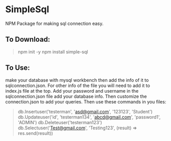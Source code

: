 # SimpleSql
NPM Package for making sql connection easy.
## To Download: 
> npm init -y
> npm install simple-sql
## To Use:
make your database with mysql workbench then add the info of it to sqlconnection.json. For other info of the file you will need to add it to index.js file at the top.
Add your password and username in the sqlconnection.json file add your database info. Then customize the connection.json to add your queries.
Then use these commands in you files:
>    db.Insertuser('testerman', 'asd@gmail.com', '123123', 'Student')
>    db.Updateuser('id', 'testerman134', 'abcd@gmail.com', 'password1', 'ADMIN')
>    db.Deleteuser('testerman123')
>    db.Selectuser('Test@gmail.com', 'Testing123', (result) => res.send(result))
